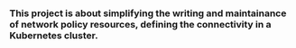 ### This project is about simplifying the writing and maintainance of network policy resources, defining the connectivity in a Kubernetes cluster.
